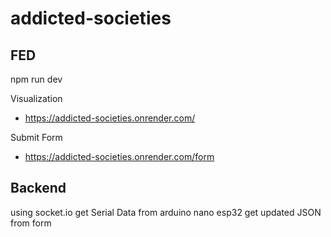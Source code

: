 # addicted-societies

## FED
npm run dev

Visualization
- https://addicted-societies.onrender.com/

Submit Form
- https://addicted-societies.onrender.com/form

## Backend
using socket.io
get Serial Data from arduino nano esp32
get updated JSON from form